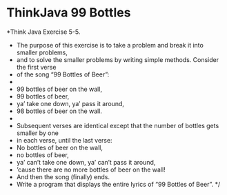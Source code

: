 # ThinkJava 99 Bottles 
 *Think Java Exercise 5-5.
 * The purpose of this exercise is to take a problem and break it into smaller problems,
 * and to solve the smaller problems by writing simple methods. Consider the first verse
 * of the song “99 Bottles of Beer”:
 *
 * 99 bottles of beer on the wall,
 * 99 bottles of beer,
 * ya’ take one down, ya’ pass it around,
 * 98 bottles of beer on the wall.
 *
 * Subsequent verses are identical except that the number of bottles gets smaller by one
 * in each verse, until the last verse:
 * No bottles of beer on the wall,
 * no bottles of beer,
 * ya’ can’t take one down, ya’ can’t pass it around,
 * ’cause there are no more bottles of beer on the wall!
 * And then the song (finally) ends.
 * Write a program that displays the entire lyrics of “99 Bottles of Beer”.
 */
